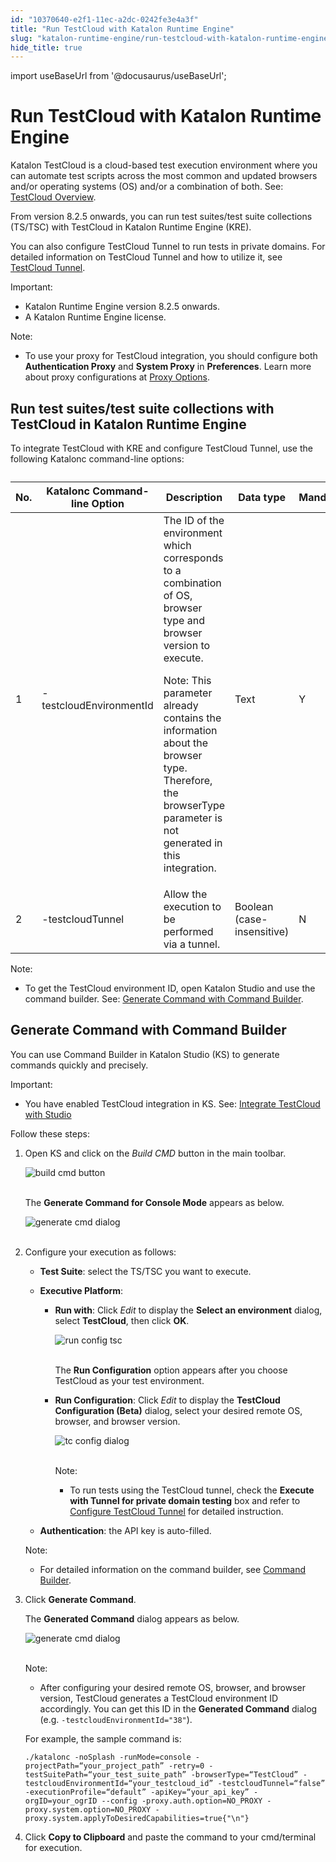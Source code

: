 ```yaml
---
id: "10370640-e2f1-11ec-a2dc-0242fe3e4a3f"
title: "Run TestCloud with Katalon Runtime Engine"
slug: "katalon-runtime-engine/run-testcloud-with-katalon-runtime-engine"
hide_title: true
---
```

import useBaseUrl from '@docusaurus/useBaseUrl';


# <a id="id" class="anchor_top_offset"/><a id="ariaid-title1" class="anchor_top_offset"/>Run TestCloud with Katalon Runtime Engine

<p xmlns="http://www.w3.org/1999/xhtml" className="p">Katalon TestCloud is a cloud-based test execution environment   where you can automate test scripts across the most common and   updated browsers and/or operating systems (OS) and/or a combination   of both. See: <a className="xref" href="/docs/legacy/katalon-testcloud/testcloud-overview">TestCloud     Overview</a>.</p> 
<p xmlns="http://www.w3.org/1999/xhtml" className="p">From version 8.2.5 onwards, you can run test suites/test suite   collections (TS/TSC) with TestCloud in Katalon Runtime Engine   (KRE).</p> 
<p xmlns="http://www.w3.org/1999/xhtml" className="p">You can also configure TestCloud Tunnel to run tests in private   domains. For detailed information on TestCloud Tunnel and how to   utilize it, see <a className="xref" href="/docs/legacy/katalon-testcloud/get-started/testcloud-tunnel">TestCloud     Tunnel</a>.</p> 
<div xmlns="http://www.w3.org/1999/xhtml" className="note important note_important"><span className="note__title">Important:</span> 
  <ul className="ul"><li className="li">Katalon Runtime Engine version 8.2.5 onwards.</li><li className="li">A Katalon Runtime Engine license.</li></ul>
</div>
<div xmlns="http://www.w3.org/1999/xhtml" className="note note note_note"><span className="note__title">Note:</span> <ul className="ul"><li className="li"><p className="p">To use your proxy for TestCloud integration, you should configure both <strong className="ph b">Authentication Proxy</strong> and <strong className="ph b">System Proxy</strong> in <strong className="ph b">Preferences</strong>. Learn more about proxy configurations at <a className="xref" href="/docs/legacy/katalon-runtime-engine/command-syntax-command-lineconsole-mode-execution#id_5">Proxy Options</a>.</p></li></ul></div>

## <a id="id_1" class="anchor_top_offset"/>Run test suites/test suite collections with TestCloud in         Katalon Runtime Engine

<p xmlns="http://www.w3.org/1999/xhtml" className="p">To integrate TestCloud with KRE and configure TestCloud Tunnel,   use the following Katalonc command-line options:</p> 
<table xmlns="http://www.w3.org/1999/xhtml" className="table"><caption /><thead className="thead"><tr className><th className="entry anchor_top_offset" id="id_1__entry__1">         No.</th><th className="entry anchor_top_offset" id="id_1__entry__2">         Katalonc Command-line Option</th><th className="entry anchor_top_offset" id="id_1__entry__3">         Description</th><th className="entry anchor_top_offset" id="id_1__entry__4">         Data type</th><th className="entry anchor_top_offset" id="id_1__entry__5">         Mandatory</th></tr></thead><tbody className="tbody"><tr className><td className="entry" headers="id_1__entry__1 id_1__entry__2 id_1__entry__3 id_1__entry__4 id_1__entry__5 ">         1</td><td className="entry" headers="id_1__entry__1 id_1__entry__2 id_1__entry__3 id_1__entry__4 id_1__entry__5 ">         -testcloudEnvironmentId</td><td className="entry" headers="id_1__entry__1 id_1__entry__2 id_1__entry__3 id_1__entry__4 id_1__entry__5 ">         The ID of the environment which corresponds to a combination of OS,         browser type and browser version to execute.<p className="p">            Note: This parameter already contains the information about the           browser type. Therefore, the browserType parameter is not generated           in this integration.</p></td><td className="entry" headers="id_1__entry__1 id_1__entry__2 id_1__entry__3 id_1__entry__4 id_1__entry__5 ">         Text</td><td className="entry" headers="id_1__entry__1 id_1__entry__2 id_1__entry__3 id_1__entry__4 id_1__entry__5 ">         Y</td></tr><tr className><td className="entry" headers="id_1__entry__1 id_1__entry__2 id_1__entry__3 id_1__entry__4 id_1__entry__5 ">         2</td><td className="entry" headers="id_1__entry__1 id_1__entry__2 id_1__entry__3 id_1__entry__4 id_1__entry__5 ">         -testcloudTunnel</td><td className="entry" headers="id_1__entry__1 id_1__entry__2 id_1__entry__3 id_1__entry__4 id_1__entry__5 ">         Allow the execution to be performed via a tunnel.</td><td className="entry" headers="id_1__entry__1 id_1__entry__2 id_1__entry__3 id_1__entry__4 id_1__entry__5 ">         Boolean (case-insensitive)</td><td className="entry" headers="id_1__entry__1 id_1__entry__2 id_1__entry__3 id_1__entry__4 id_1__entry__5 ">         N</td></tr></tbody></table> 
<div xmlns="http://www.w3.org/1999/xhtml" className="note note note_note"><span className="note__title">Note:</span> 
  <ul className="ul"><li className="li">To get the TestCloud environment ID, open Katalon Studio and
      use the command builder. See: <a className="xref" href="/docs/legacy/katalon-runtime-engine/run-testcloud-with-katalon-runtime-engine#id_2">Generate
        Command with Command Builder</a>.</li></ul>
</div>

## <a id="id_2" class="anchor_top_offset"/>Generate Command with Command Builder

<p xmlns="http://www.w3.org/1999/xhtml" className="p">You can use Command Builder in Katalon Studio (KS) to generate   commands quickly and precisely.</p> 
<div xmlns="http://www.w3.org/1999/xhtml" className="note important note_important"><span className="note__title">Important:</span> 
  <ul className="ul"><li className="li"><p className="p">You have enabled TestCloud integration in KS. See: <a className="xref" href="/docs/legacy/katalon-testcloud/get-started/integrate-testcloud-with-studio">Integrate
          TestCloud with Studio</a></p></li></ul>
</div>
<p xmlns="http://www.w3.org/1999/xhtml" className="p">Follow these steps:</p> 
<ol xmlns="http://www.w3.org/1999/xhtml" className="ol"><li className="li">     <p className="p">Open KS and click on the <em className="ph i">Build CMD</em> button in the main       toolbar.</p>     <p className="p">       <img className="image" src={useBaseUrl("https://github.com/katalon-studio/docs-images/raw/master/katalon-testcloud/studio-integration/comand-builder-icon.png")} alt="build cmd button" /><br /><br />     </p>     <p className="p">The <strong className="ph b">Generate Command for Console Mode</strong> appears       as below.</p>     <p className="p">       <img className="image" src={useBaseUrl("https://github.com/katalon-studio/docs-images/raw/master/katalon-testcloud/studio-integration/kre-executive-platform.png")} alt="generate cmd dialog" /><br /><br />     </p>   </li><li className="li">     <p className="p">Configure your execution as follows:</p>     <ul className="ul"><li className="li">         <strong className="ph b">Test Suite</strong>: select the TS/TSC you want to         execute.</li><li className="li">         <p className="p">           <strong className="ph b">Executive Platform</strong>:</p>         <ul className="ul"><li className="li">             <p className="p">               <strong className="ph b">Run with</strong>: Click <em className="ph i">Edit</em> to display the               <strong className="ph b">Select an environment</strong> dialog, select               <strong className="ph b">TestCloud</strong>, then click <strong className="ph b">OK</strong>.</p>             <p className="p">               <img className="image" src={useBaseUrl("https://github.com/katalon-studio/docs-images/raw/master/katalon-testcloud/studio-integration/run-tsc-testcloud-as-environment.png")} alt="run config tsc" /><br /><br />             </p>             <p className="p">The <strong className="ph b">Run Configuration</strong> option appears after you               choose TestCloud as your test environment.</p>           </li><li className="li">             <p className="p">               <strong className="ph b">Run Configuration</strong>: Click <em className="ph i">Edit</em> to               display the <strong className="ph b">TestCloud Configuration (Beta)</strong> dialog,               select your desired remote OS, browser, and browser version.</p>             <p className="p">               <img className="image" src={useBaseUrl("https://github.com/katalon-studio/docs-images/raw/master/katalon-testcloud/studio-integration/tunnel-setup-helper-link.png")} alt="tc config dialog" /><br /><br />             </p>             <div className="note note note_note"><span className="note__title">Note:</span>                <ul className="ul"><li className="li"><p className="p">To run tests using the TestCloud tunnel, check the                     <strong className="ph b">Execute with Tunnel for private domain testing</strong> box                     and refer to <a className="xref" href="/docs/legacy/katalon-testcloud/get-started/integrate-testcloud-with-studio#id_4">Configure                       TestCloud Tunnel</a> for detailed instruction.</p></li></ul>             </div>           </li></ul>       </li><li className="li">         <p className="p">           <strong className="ph b">Authentication</strong>: the API key is auto-filled.</p>       </li></ul>     <div className="note note note_note"><span className="note__title">Note:</span>        <ul className="ul"><li className="li"><p className="p">For detailed information on the command builder, see <a className="xref" href="/docs/legacy/katalon-runtime-engine/command-syntax-command-lineconsole-mode-execution#id_10">Command               Builder</a>.</p></li></ul>     </div></li><li className="li">     <p className="p">Click <strong className="ph b">Generate Command</strong>.</p>     <p className="p">The <strong className="ph b">Generated Command</strong> dialog appears as       below.</p>     <p className="p">       <img className="image" src={useBaseUrl("https://github.com/katalon-studio/docs-images/raw/master/katalon-testcloud/studio-integration/generated-command-grey-cover.png")} alt="generate cmd dialog" /><br /><br />     </p>     <div className="note note note_note"><span className="note__title">Note:</span>        <ul className="ul"><li className="li"><p className="p">After configuring your desired remote OS, browser, and browser             version, TestCloud generates a TestCloud environment ID             accordingly. You can get this ID in the <strong className="ph b">Generated               Command</strong> dialog (e.g.             <code className="ph codeph">-testcloudEnvironmentId="38"</code>).</p></li></ul>     </div>     <p className="p">For example, the sample command is:</p>     <pre className="pre codeblock"><code>./katalonc -noSplash -runMode=console -projectPath=“your_project_path” -retry=0 -testSuitePath=“your_test_suite_path” -browserType=“TestCloud” -testcloudEnvironmentId=“your_testcloud_id” -testcloudTunnel=“false” -executionProfile=“default” -apiKey=“your_api_key” -orgID=your_ogrID --config -proxy.auth.option=NO_PROXY -proxy.system.option=NO_PROXY -proxy.system.applyToDesiredCapabilities=true{"\n"}</code></pre>   </li><li className="li"><p className="p">Click <strong className="ph b">Copy to Clipboard</strong> and paste the command       to your cmd/terminal for execution.</p></li></ol> 
